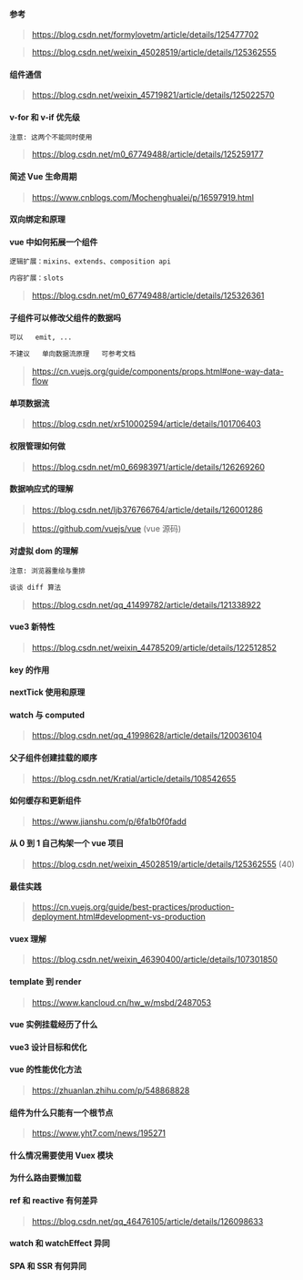 #### 参考

> https://blog.csdn.net/formylovetm/article/details/125477702

> https://blog.csdn.net/weixin_45028519/article/details/125362555

#### 组件通信

> https://blog.csdn.net/weixin_45719821/article/details/125022570

#### v-for 和 v-if 优先级

```txt
注意: 这两个不能同时使用
```

> https://blog.csdn.net/m0_67749488/article/details/125259177

#### 简述 Vue 生命周期

> https://www.cnblogs.com/Mochenghualei/p/16597919.html

#### 双向绑定和原理

#### vue 中如何拓展一个组件

```txt
逻辑扩展：mixins、extends、composition api

内容扩展：slots
```

> https://blog.csdn.net/m0_67749488/article/details/125326361

#### 子组件可以修改父组件的数据吗

```txt
可以   emit, ...

不建议   单向数据流原理   可参考文档
```

> https://cn.vuejs.org/guide/components/props.html#one-way-data-flow

#### 单项数据流

> https://blog.csdn.net/xr510002594/article/details/101706403

#### 权限管理如何做

> https://blog.csdn.net/m0_66983971/article/details/126269260

#### 数据响应式的理解

> https://blog.csdn.net/ljb376766764/article/details/126001286

> https://github.com/vuejs/vue (vue 源码)

#### 对虚拟 dom 的理解

```txt
注意: 浏览器重绘与重排

谈谈 diff 算法
```

> https://blog.csdn.net/qq_41499782/article/details/121338922

#### vue3 新特性

> https://blog.csdn.net/weixin_44785209/article/details/122512852

#### key 的作用

#### nextTick 使用和原理

#### watch 与 computed

> https://blog.csdn.net/qq_41998628/article/details/120036104

#### 父子组件创建挂载的顺序

> https://blog.csdn.net/Kratial/article/details/108542655

#### 如何缓存和更新组件

> https://www.jianshu.com/p/6fa1b0f0fadd

#### 从 0 到 1 自己构架一个 vue 项目

> https://blog.csdn.net/weixin_45028519/article/details/125362555 (40)

#### 最佳实践

> https://cn.vuejs.org/guide/best-practices/production-deployment.html#development-vs-production

#### vuex 理解

> https://blog.csdn.net/weixin_46390400/article/details/107301850

#### template 到 render

> https://www.kancloud.cn/hw_w/msbd/2487053

#### vue 实例挂载经历了什么

#### vue3 设计目标和优化

#### vue 的性能优化方法

> https://zhuanlan.zhihu.com/p/548868828

#### 组件为什么只能有一个根节点

> https://www.yht7.com/news/195271

#### 什么情况需要使用 Vuex 模块

#### 为什么路由要懒加载

#### ref 和 reactive 有何差异

> https://blog.csdn.net/qq_46476105/article/details/126098633

#### watch 和 watchEffect 异同

#### SPA 和 SSR 有何异同
